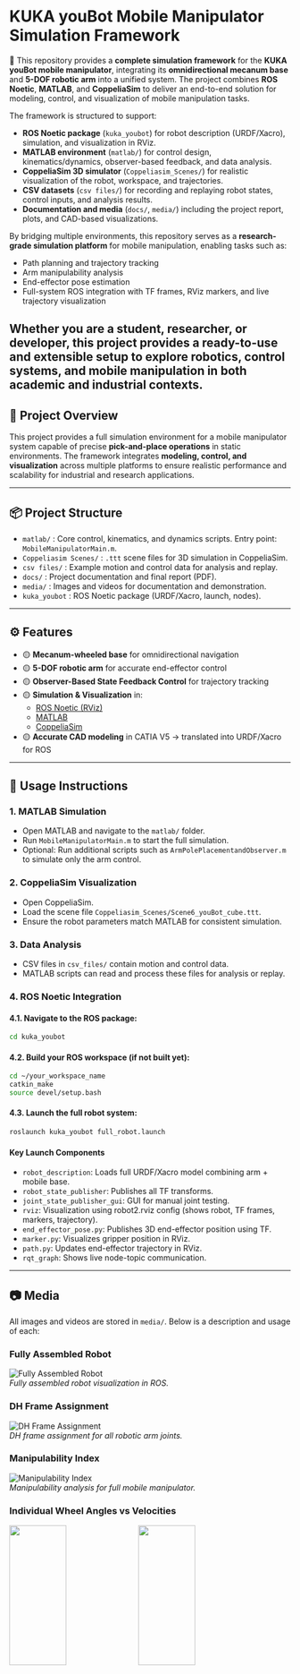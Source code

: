 # KUKA youBot Mobile Manipulator Simulation Framework

🚀 This repository provides a **complete simulation framework** for the **KUKA youBot mobile manipulator**, integrating its **omnidirectional mecanum base** and **5-DOF robotic arm** into a unified system. The project combines **ROS Noetic**, **MATLAB**, and **CoppeliaSim** to deliver an end-to-end solution for modeling, control, and visualization of mobile manipulation tasks.

The framework is structured to support:

- **ROS Noetic package** (`kuka_youbot`) for robot description (URDF/Xacro), simulation, and visualization in RViz.
- **MATLAB environment** (`matlab/`) for control design, kinematics/dynamics, observer-based feedback, and data analysis.
- **CoppeliaSim 3D simulator** (`Coppeliasim_Scenes/`) for realistic visualization of the robot, workspace, and trajectories.
- **CSV datasets** (`csv files/`) for recording and replaying robot states, control inputs, and analysis results.
- **Documentation and media** (`docs/`, `media/`) including the project report, plots, and CAD-based visualizations.

By bridging multiple environments, this repository serves as a **research-grade simulation platform** for mobile manipulation, enabling tasks such as:

- Path planning and trajectory tracking
- Arm manipulability analysis
- End-effector pose estimation
- Full-system ROS integration with TF frames, RViz markers, and live trajectory visualization

## Whether you are a **student, researcher, or developer**, this project provides a ready-to-use and extensible setup to explore **robotics, control systems, and mobile manipulation** in both academic and industrial contexts.

## 📌 Project Overview

This project provides a full simulation environment for a mobile manipulator system capable of precise **pick-and-place operations** in static environments. The framework integrates **modeling, control, and visualization** across multiple platforms to ensure realistic performance and scalability for industrial and research applications.

---

## 📦 Project Structure

- `matlab/` : Core control, kinematics, and dynamics scripts. Entry point: `MobileManipulatorMain.m`.
- `Coppeliasim Scenes/` : `.ttt` scene files for 3D simulation in CoppeliaSim.
- `csv files/` : Example motion and control data for analysis and replay.
- `docs/` : Project documentation and final report (PDF).
- `media/` : Images and videos for documentation and demonstration.
- `kuka_youbot` : ROS Noetic package (URDF/Xacro, launch, nodes).

---

## ⚙️ Features

- 🟡 **Mecanum-wheeled base** for omnidirectional navigation
- 🟡 **5-DOF robotic arm** for accurate end-effector control
- 🟡 **Observer-Based State Feedback Control** for trajectory tracking
- 🟡 **Simulation & Visualization** in:
  - [ROS Noetic (RViz)](http://wiki.ros.org/noetic)
  - [MATLAB](https://www.mathworks.com/products/matlab.html)
  - [CoppeliaSim](https://www.coppeliarobotics.com/)
- 🟡 **Accurate CAD modeling** in CATIA V5 → translated into URDF/Xacro for ROS

---

## 🚦 Usage Instructions

### 1. MATLAB Simulation

- Open MATLAB and navigate to the `matlab/` folder.
- Run `MobileManipulatorMain.m` to start the full simulation.
- Optional: Run additional scripts such as `ArmPolePlacementandObserver.m` to simulate only the arm control.

### 2. CoppeliaSim Visualization

- Open CoppeliaSim.
- Load the scene file `Coppeliasim_Scenes/Scene6_youBot_cube.ttt`.
- Ensure the robot parameters match MATLAB for consistent simulation.

### 3. Data Analysis

- CSV files in `csv_files/` contain motion and control data.
- MATLAB scripts can read and process these files for analysis or replay.

### 4. ROS Noetic Integration

#### 4.1. Navigate to the ROS package:

```bash
cd kuka_youbot
```

#### 4.2. Build your ROS workspace (if not built yet):

```bash
cd ~/your_workspace_name
catkin_make
source devel/setup.bash
```

#### 4.3. Launch the full robot system:

```bash
roslaunch kuka_youbot full_robot.launch
```

#### Key Launch Components

- `robot_description`: Loads full URDF/Xacro model combining arm + mobile base.
- `robot_state_publisher`: Publishes all TF transforms.
- `joint_state_publisher_gui`: GUI for manual joint testing.
- `rviz`: Visualization using robot2.rviz config (shows robot, TF frames, markers, trajectory).
- `end_effector_pose.py`: Publishes 3D end-effector position using TF.
- `marker.py`: Visualizes gripper position in RViz.
- `path.py`: Updates end-effector trajectory in RViz.
- `rqt_graph`: Shows live node-topic communication.

---

## 📷 Media

All images and videos are stored in `media/`. Below is a description and usage of each:

### Fully Assembled Robot

![Fully Assembled Robot](media/full_robot_assembled.png)  
_Fully assembled robot visualization in ROS._

### DH Frame Assignment

![DH Frame Assignment](media/Denavit_Hartenberg_Coordinate.png)  
_DH frame assignment for all robotic arm joints._

### Manipulability Index

![Manipulability Index](media/Manipulability_Index.png)  
_Manipulability analysis for full mobile manipulator._

### Individual Wheel Angles vs Velocities

<p float="left">
  <img src="media/Individual_Wheel_Angles.png" width="45%" height="250" />
  <img src="media/Individual_Wheel_Velocities.png" width="45%" height="250"/>
</p>

<!-- ### Mobile Base Path

![Mobile Base Path](media/Mobile Base Path.png)
_Path trajectory of the mobile base._ -->
<!--
### Individual Wheel Angles
![Individual Wheel Angles](media/Individual Wheel Angles.png)
_Steering angles of each mecanum wheel during motion._

### Individual Wheel Velocities
![Individual Wheel Velocities](media/Individual Wheel Velocities.png)
_Wheel velocities plotted over time._

### Mobile Base State Trajectories

![Mobile Base State Trajectories](media/Mobile Base State Trajectories.png)
_State variables of mobile base over time._ -->

<!-- ### Full Robot Image

![Full Robot Image](media/The entire image of the KUKA youBot shows both the mobile base and the 5-DOF arm with a gripper.png)
_Full robot visualization combining arm and mobile base._

### End-Effector Twist Evolution

![End-Effector Twist](media/Time Evolution of the End-Effector Twist in the body Frame.png)
_End-effector twist over time in body frame._ -->

<!-- ### ROS Graph

![ROS Graph](media/rqt_graph_for_full_system.png)
_ROS rqt_graph showing node and topic connections._

--- -->
